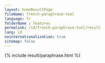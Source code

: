 ```yaml
---
layout: homeResultPage
fileName: french-paraphrase-tool
language: fr
folderName : features
permalink: /id/french-paraphrase-tool/result
lang: id
nointernationalization: true
sitemap: false
---
```

{% include result/paraphrase.html %}

<script src="/js/result/paraprashing.js" data-foldername="{{page.folderName}}" data-lang="{{page.lang}}"></script>